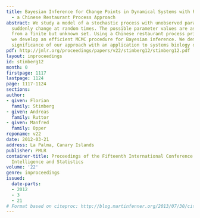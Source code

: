 ```yaml
---
title: Bayesian Inference for Change Points in Dynamical Systems with Reusable States
  - a Chinese Restaurant Process Approach
abstract: We study a model of a stochastic process with unobserved parameters which
  suddenly change at random times. The possible parameter values are assumed to be
  from a finite but unknown set. Using a Chinese restaurant process prior over parameters
  we develop an efficient MCMC procedure for Bayesian inference. We demonstrate the
  significance of our approach with an application to systems biology data.
pdf: http://jmlr.org/proceedings/papers/v22/stimberg12/stimberg12.pdf
layout: inproceedings
id: stimberg12
month: 0
firstpage: 1117
lastpage: 1124
page: 1117-1124
sections: 
author:
- given: Florian
  family: Stimberg
- given: Andreas
  family: Ruttor
- given: Manfred
  family: Opper
reponame: v22
date: 2012-03-21
address: La Palma, Canary Islands
publisher: PMLR
container-title: Proceedings of the Fifteenth International Conference on Artificial
  Intelligence and Statistics
volume: '22'
genre: inproceedings
issued:
  date-parts:
  - 2012
  - 3
  - 21
# Format based on citeproc: http://blog.martinfenner.org/2013/07/30/citeproc-yaml-for-bibliographies/
---
```

